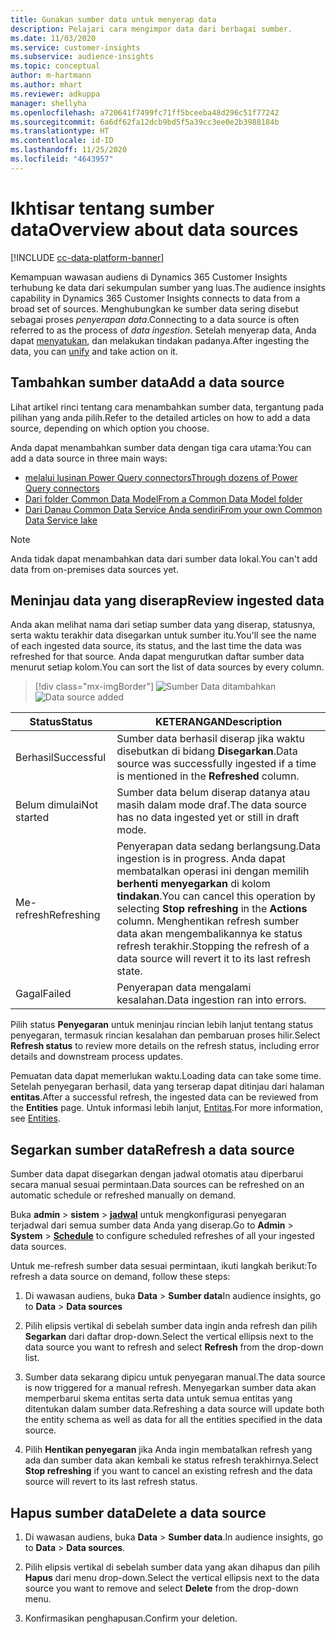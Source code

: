 ```yaml
---
title: Gunakan sumber data untuk menyerap data
description: Pelajari cara mengimpor data dari berbagai sumber.
ms.date: 11/03/2020
ms.service: customer-insights
ms.subservice: audience-insights
ms.topic: conceptual
author: m-hartmann
ms.author: mhart
ms.reviewer: adkuppa
manager: shellyha
ms.openlocfilehash: a720641f7499fc71ff5bceeba48d296c51f77242
ms.sourcegitcommit: 6a6df62fa12dcb9bd5f5a39cc3ee0e2b3988184b
ms.translationtype: HT
ms.contentlocale: id-ID
ms.lasthandoff: 11/25/2020
ms.locfileid: "4643957"
---
```

# <a name="overview-about-data-sources"></a><span data-ttu-id="36312-103">Ikhtisar tentang sumber data</span><span class="sxs-lookup"><span data-stu-id="36312-103">Overview about data sources</span></span>

[!INCLUDE [cc-data-platform-banner](../includes/cc-data-platform-banner.md)]

<span data-ttu-id="36312-104">Kemampuan wawasan audiens di Dynamics 365 Customer Insights terhubung ke data dari sekumpulan sumber yang luas.</span><span class="sxs-lookup"><span data-stu-id="36312-104">The audience insights capability in Dynamics 365 Customer Insights connects to data from a broad set of sources.</span></span> <span data-ttu-id="36312-105">Menghubungkan ke sumber data sering disebut sebagai proses *penyerapan data*.</span><span class="sxs-lookup"><span data-stu-id="36312-105">Connecting to a data source is often referred to as the process of *data ingestion*.</span></span> <span data-ttu-id="36312-106">Setelah menyerap data, Anda dapat [menyatukan](data-unification.md), dan melakukan tindakan padanya.</span><span class="sxs-lookup"><span data-stu-id="36312-106">After ingesting the data, you can [unify](data-unification.md) and take action on it.</span></span>

## <a name="add-a-data-source"></a><span data-ttu-id="36312-107">Tambahkan sumber data</span><span class="sxs-lookup"><span data-stu-id="36312-107">Add a data source</span></span>

<span data-ttu-id="36312-108">Lihat artikel rinci tentang cara menambahkan sumber data, tergantung pada pilihan yang anda pilih.</span><span class="sxs-lookup"><span data-stu-id="36312-108">Refer to the detailed articles on how to add a data source, depending on which option you choose.</span></span>

<span data-ttu-id="36312-109">Anda dapat menambahkan sumber data dengan tiga cara utama:</span><span class="sxs-lookup"><span data-stu-id="36312-109">You can add a data source in three main ways:</span></span>

- [<span data-ttu-id="36312-110">melalui lusinan Power Query connectors</span><span class="sxs-lookup"><span data-stu-id="36312-110">Through dozens of Power Query connectors</span></span>](connect-power-query.md)
- [<span data-ttu-id="36312-111">Dari folder Common Data Model</span><span class="sxs-lookup"><span data-stu-id="36312-111">From a Common Data Model folder</span></span>](connect-common-data-model.md)
- [<span data-ttu-id="36312-112">Dari Danau Common Data Service Anda sendiri</span><span class="sxs-lookup"><span data-stu-id="36312-112">From your own Common Data Service lake</span></span>](connect-common-data-service-lake.md)

> [!NOTE]
> <span data-ttu-id="36312-113">Anda tidak dapat menambahkan data dari sumber data lokal.</span><span class="sxs-lookup"><span data-stu-id="36312-113">You can't add data from on-premises data sources yet.</span></span>

## <a name="review-ingested-data"></a><span data-ttu-id="36312-114">Meninjau data yang diserap</span><span class="sxs-lookup"><span data-stu-id="36312-114">Review ingested data</span></span>

<span data-ttu-id="36312-115">Anda akan melihat nama dari setiap sumber data yang diserap, statusnya, serta waktu terakhir data disegarkan untuk sumber itu.</span><span class="sxs-lookup"><span data-stu-id="36312-115">You'll see the name of each ingested data source, its status, and the last time the data was refreshed for that source.</span></span> <span data-ttu-id="36312-116">Anda dapat mengurutkan daftar sumber data menurut setiap kolom.</span><span class="sxs-lookup"><span data-stu-id="36312-116">You can sort the list of data sources by every column.</span></span>

> [!div class="mx-imgBorder"]
> <span data-ttu-id="36312-117">![Sumber Data ditambahkan](media/configure-data-datasource-added.png "Sumber Data ditambahkan")</span><span class="sxs-lookup"><span data-stu-id="36312-117">![Data source added](media/configure-data-datasource-added.png "Data source added")</span></span>

|<span data-ttu-id="36312-118">Status</span><span class="sxs-lookup"><span data-stu-id="36312-118">Status</span></span>  |<span data-ttu-id="36312-119">KETERANGAN</span><span class="sxs-lookup"><span data-stu-id="36312-119">Description</span></span>  |
|---------|---------|
|<span data-ttu-id="36312-120">Berhasil</span><span class="sxs-lookup"><span data-stu-id="36312-120">Successful</span></span>   |<span data-ttu-id="36312-121">Sumber data berhasil diserap jika waktu disebutkan di bidang **Disegarkan**.</span><span class="sxs-lookup"><span data-stu-id="36312-121">Data source was successfully ingested if a time is mentioned in the **Refreshed** column.</span></span>
|<span data-ttu-id="36312-122">Belum dimulai</span><span class="sxs-lookup"><span data-stu-id="36312-122">Not started</span></span>   |<span data-ttu-id="36312-123">Sumber data belum diserap datanya atau masih dalam mode draf.</span><span class="sxs-lookup"><span data-stu-id="36312-123">The data source has no data ingested yet or still in draft mode.</span></span>         |
|<span data-ttu-id="36312-124">Me-refresh</span><span class="sxs-lookup"><span data-stu-id="36312-124">Refreshing</span></span>    |<span data-ttu-id="36312-125">Penyerapan data sedang berlangsung.</span><span class="sxs-lookup"><span data-stu-id="36312-125">Data ingestion is in progress.</span></span> <span data-ttu-id="36312-126">Anda dapat membatalkan operasi ini dengan memilih **berhenti menyegarkan** di kolom **tindakan**.</span><span class="sxs-lookup"><span data-stu-id="36312-126">You can cancel this operation by selecting **Stop refreshing** in the **Actions** column.</span></span> <span data-ttu-id="36312-127">Menghentikan refresh sumber data akan mengembalikannya ke status refresh terakhir.</span><span class="sxs-lookup"><span data-stu-id="36312-127">Stopping the refresh of a data source will revert it to its last refresh state.</span></span>       |
|<span data-ttu-id="36312-128">Gagal</span><span class="sxs-lookup"><span data-stu-id="36312-128">Failed</span></span>     |<span data-ttu-id="36312-129">Penyerapan data mengalami kesalahan.</span><span class="sxs-lookup"><span data-stu-id="36312-129">Data ingestion ran into errors.</span></span>         |

<span data-ttu-id="36312-130">Pilih status **Penyegaran** untuk meninjau rincian lebih lanjut tentang status penyegaran, termasuk rincian kesalahan dan pembaruan proses hilir.</span><span class="sxs-lookup"><span data-stu-id="36312-130">Select **Refresh status** to review more details on the refresh status, including error details and downstream process updates.</span></span>

<span data-ttu-id="36312-131">Pemuatan data dapat memerlukan waktu.</span><span class="sxs-lookup"><span data-stu-id="36312-131">Loading data can take some time.</span></span> <span data-ttu-id="36312-132">Setelah penyegaran berhasil, data yang terserap dapat ditinjau dari halaman **entitas**.</span><span class="sxs-lookup"><span data-stu-id="36312-132">After a successful refresh, the ingested data can be reviewed from the **Entities** page.</span></span> <span data-ttu-id="36312-133">Untuk informasi lebih lanjut, [Entitas](entities.md).</span><span class="sxs-lookup"><span data-stu-id="36312-133">For more information, see [Entities](entities.md).</span></span>

## <a name="refresh-a-data-source"></a><span data-ttu-id="36312-134">Segarkan sumber data</span><span class="sxs-lookup"><span data-stu-id="36312-134">Refresh a data source</span></span>

<span data-ttu-id="36312-135">Sumber data dapat disegarkan dengan jadwal otomatis atau diperbarui secara manual sesuai permintaan.</span><span class="sxs-lookup"><span data-stu-id="36312-135">Data sources can be refreshed on an automatic schedule or refreshed manually on demand.</span></span> 

<span data-ttu-id="36312-136">Buka **admin** > **sistem** > [**jadwal**](system.md#schedule-tab) untuk mengkonfigurasi penyegaran terjadwal dari semua sumber data Anda yang diserap.</span><span class="sxs-lookup"><span data-stu-id="36312-136">Go to **Admin** > **System** > [**Schedule**](system.md#schedule-tab) to configure scheduled refreshes of all your ingested data sources.</span></span>

<span data-ttu-id="36312-137">Untuk me-refresh sumber data sesuai permintaan, ikuti langkah berikut:</span><span class="sxs-lookup"><span data-stu-id="36312-137">To refresh a data source on demand, follow these steps:</span></span>

1. <span data-ttu-id="36312-138">Di wawasan audiens, buka **Data** > **Sumber data**</span><span class="sxs-lookup"><span data-stu-id="36312-138">In audience insights, go to **Data** > **Data sources**</span></span>

2. <span data-ttu-id="36312-139">Pilih elipsis vertikal di sebelah sumber data ingin anda refresh dan pilih **Segarkan** dari daftar drop-down.</span><span class="sxs-lookup"><span data-stu-id="36312-139">Select the vertical ellipsis next to the data source you want to refresh and select **Refresh** from the drop-down list.</span></span>

3. <span data-ttu-id="36312-140">Sumber data sekarang dipicu untuk penyegaran manual.</span><span class="sxs-lookup"><span data-stu-id="36312-140">The data source is now triggered for a manual refresh.</span></span> <span data-ttu-id="36312-141">Menyegarkan sumber data akan memperbarui skema entitas serta data untuk semua entitas yang ditentukan dalam sumber data.</span><span class="sxs-lookup"><span data-stu-id="36312-141">Refreshing a data source will update both the entity schema as well as data for all the entities specified in the data source.</span></span>

4. <span data-ttu-id="36312-142">Pilih **Hentikan penyegaran** jika Anda ingin membatalkan refresh yang ada dan sumber data akan kembali ke status refresh terakhirnya.</span><span class="sxs-lookup"><span data-stu-id="36312-142">Select **Stop refreshing** if you want to cancel an existing refresh and the data source will revert to its last refresh status.</span></span>

## <a name="delete-a-data-source"></a><span data-ttu-id="36312-143">Hapus sumber data</span><span class="sxs-lookup"><span data-stu-id="36312-143">Delete a data source</span></span>

1. <span data-ttu-id="36312-144">Di wawasan audiens, buka **Data** > **Sumber data**.</span><span class="sxs-lookup"><span data-stu-id="36312-144">In audience insights, go to **Data** > **Data sources**.</span></span>

2. <span data-ttu-id="36312-145">Pilih elipsis vertikal di sebelah sumber data yang akan dihapus dan pilih **Hapus** dari menu drop-down.</span><span class="sxs-lookup"><span data-stu-id="36312-145">Select the vertical ellipsis next to the data source you want to remove and select **Delete** from the drop-down menu.</span></span>

3. <span data-ttu-id="36312-146">Konfirmasikan penghapusan.</span><span class="sxs-lookup"><span data-stu-id="36312-146">Confirm your deletion.</span></span>
